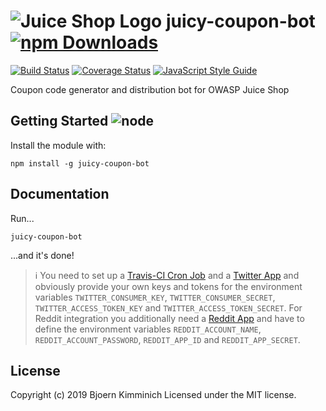 # ![Juice Shop Logo](https://raw.githubusercontent.com/bkimminich/juicy-coupon-bot/master/JuicyCouponBot_8bit_Avatar.png) juicy-coupon-bot [![npm Downloads](https://img.shields.io/npm/dm/juicy-coupon-bot.svg)](https://www.npmjs.com/package/juicy-coupon-bot)

[![Build Status](https://secure.travis-ci.org/bkimminich/juicy-coupon-bot.png?branch=master)](http://travis-ci.org/bkimminich/juicy-coupon-bot)
[![Coverage Status](https://coveralls.io/repos/github/bkimminich/juicy-coupon-bot/badge.svg?branch=master)](https://coveralls.io/github/bkimminich/juicy-coupon-bot?branch=master)
[![JavaScript Style Guide](https://img.shields.io/badge/code%20style-standard-brightgreen.svg)](http://standardjs.com/)

Coupon code generator and distribution bot for OWASP Juice Shop

## Getting Started ![node](https://img.shields.io/node/v/juicy-coupon-bot.svg)

Install the module with:

```
npm install -g juicy-coupon-bot
```

## Documentation

Run...

```
juicy-coupon-bot
```

...and it's done!

> :information_source: You need to set up a
> [Travis-CI Cron Job](https://docs.travis-ci.com/user/cron-jobs/#adding-cron-jobs)
> and a [Twitter App](https://developer.twitter.com/en/apps) and
> obviously provide your own keys and tokens for the environment
> variables `TWITTER_CONSUMER_KEY`, `TWITTER_CONSUMER_SECRET`,
> `TWITTER_ACCESS_TOKEN_KEY` and `TWITTER_ACCESS_TOKEN_SECRET`. For
> Reddit integration you additionally need a
> [Reddit App](https://www.reddit.com/prefs/apps) and have to define the
> environment variables `REDDIT_ACCOUNT_NAME`,
> `REDDIT_ACCOUNT_PASSWORD`, `REDDIT_APP_ID` and `REDDIT_APP_SECRET`.

## License

Copyright (c) 2019 Bjoern Kimminich Licensed under the MIT license.
